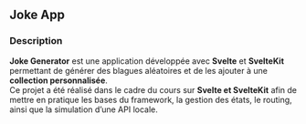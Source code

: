 ## Joke App

### Description

**Joke Generator** est une application développée avec **Svelte** et **SvelteKit** permettant de générer des blagues aléatoires et de les ajouter à une **collection personnalisée**.  
Ce projet a été réalisé dans le cadre du cours sur **Svelte et SvelteKit** afin de mettre en pratique les bases du framework, la gestion des états, le routing, ainsi que la simulation d’une API locale.
